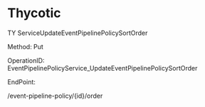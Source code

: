 #     Thycotic


TY ServiceUpdateEventPipelinePolicySortOrder

Method: Put

OperationID: EventPipelinePolicyService_UpdateEventPipelinePolicySortOrder

EndPoint:

/event-pipeline-policy/{id}/order
